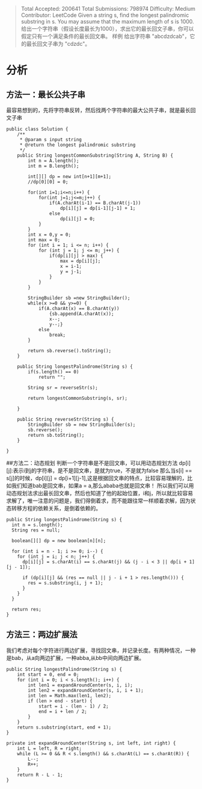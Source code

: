 >Total Accepted: 200641
Total Submissions: 798974
Difficulty: Medium
Contributor: LeetCode
Given a string s, find the longest palindromic substring in s. You may assume that the maximum length of s is 1000.
给出一个字符串（假设长度最长为1000），求出它的最长回文子串，你可以假定只有一个满足条件的最长回文串。
样例
给出字符串 "abcdzdcab"，它的最长回文子串为 "cdzdc"。

# 分析

## 方法一：最长公共子串
最容易想到的，先将字符串反转，然后找两个字符串的最大公共子串，就是最长回文子串
```
public class Solution {
    /**
     * @param s input string
     * @return the longest palindromic substring
     */
    public String longestCommonSubstring(String A, String B) {
        int n = A.length();
        int m = B.length();
        
        int[][] dp = new int[n+1][m+1];
        //dp[0][0] = 0;
        
        for(int i=1;i<=n;i++) {
        	for(int j=1;j<=m;j++) {
        		if(A.charAt(i-1) == B.charAt(j-1))
        			dp[i][j] = dp[i-1][j-1] + 1;
        		else
        			dp[i][j] = 0;
        	}
        }
        int x = 0,y = 0;
        int max = 0;
        for (int i = 1; i <= n; i++) {
            for (int j = 1; j <= m; j++) {
                if(dp[i][j] > max) {
                	max = dp[i][j];
                	x = i-1;
                	y = j-1;
                }
            }
        }
        
        StringBuilder sb =new StringBuilder();
        while(x >=0 && y>=0) {
        	if(A.charAt(x) == B.charAt(y))
        		{sb.append(A.charAt(x));
        		x--;
        		y--;}
        	else
        		break;
        }
        
        return sb.reverse().toString();
    }
	
	public String longestPalindrome(String s) {
		if(s.length() == 0)
			return "";
		
		String sr = reverseStr(s);
		
		return longestCommonSubstring(s, sr);
		
	}
	
	public String reverseStr(String s) {
		StringBuilder sb = new StringBuilder(s);
		sb.reverse();
		return sb.toString();
	}

}
```

##方法二：动态规划
判断一个字符串是不是回文串，可以用动态规划方法
dp[i][j]:表示i到j的字符串，是不是回文串，是就为true，不是就为false
那么当s[i] == s[j]的时候，dp[i][j] = dp[i+1][j-1],这是根据回文串的特点，比较容易理解的，比如我们知道bab是回文串，如果a = a,那么ababa也就是回文串！
所以我们可以用动态规划法求出最长回文串，然后也知道了他的起始位置，i和j，所以就比较容易求解了，唯一注意的问题是，我们得倒着求，而不能跟往常一样顺着求解，因为状态转移方程的依赖关系，是倒着依赖的。
```
public String longestPalindrome(String s) {
  int n = s.length();
  String res = null;
    
  boolean[][] dp = new boolean[n][n];
    
  for (int i = n - 1; i >= 0; i--) {
    for (int j = i; j < n; j++) {
      dp[i][j] = s.charAt(i) == s.charAt(j) && (j - i < 3 || dp[i + 1][j - 1]);
            
      if (dp[i][j] && (res == null || j - i + 1 > res.length())) {
        res = s.substring(i, j + 1);
      }
    }
  }
    
  return res;
}
```

## 方法三：两边扩展法
我们考虑对每个字符进行两边扩展，寻找回文串，并记录长度。有两种情况，一种是bab，从a向两边扩展，一种abba,从bb中间向两边扩展。
```
public String longestPalindrome(String s) {
    int start = 0, end = 0;
    for (int i = 0; i < s.length(); i++) {
        int len1 = expandAroundCenter(s, i, i);
        int len2 = expandAroundCenter(s, i, i + 1);
        int len = Math.max(len1, len2);
        if (len > end - start) {
            start = i - (len - 1) / 2;
            end = i + len / 2;
        }
    }
    return s.substring(start, end + 1);
}

private int expandAroundCenter(String s, int left, int right) {
    int L = left, R = right;
    while (L >= 0 && R < s.length() && s.charAt(L) == s.charAt(R)) {
        L--;
        R++;
    }
    return R - L - 1;
}
```
